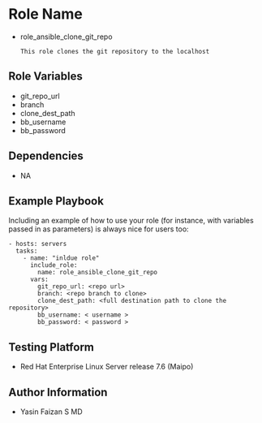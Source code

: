 Role Name
=========

- role_ansible_clone_git_repo

      This role clones the git repository to the localhost

Role Variables
--------------

- git_repo_url
- branch
- clone_dest_path
- bb_username
- bb_password

Dependencies
------------

- NA

Example Playbook
----------------

Including an example of how to use your role (for instance, with variables passed in as parameters) is always nice for users too:

    - hosts: servers
      tasks:
        - name: "inldue role"
          include_role:
            name: role_ansible_clone_git_repo
          vars:
            git_repo_url: <repo url>
            branch: <repo branch to clone>
            clone_dest_path: <full destination path to clone the repository>
            bb_username: < username >
            bb_password: < password >


Testing Platform
----------------

- Red Hat Enterprise Linux Server release 7.6 (Maipo)

Author Information
------------------

- Yasin Faizan S MD
